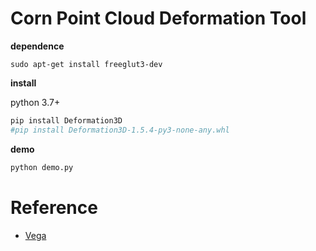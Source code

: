 # Corn Point Cloud Deformation Tool


**dependence**
```
sudo apt-get install freeglut3-dev
```

**install**

python 3.7+

```bash
pip install Deformation3D
#pip install Deformation3D-1.5.4-py3-none-any.whl
```

**demo** 

```bash
python demo.py
```


# Reference

- [Vega](https://viterbi-web.usc.edu/~jbarbic/vega/)